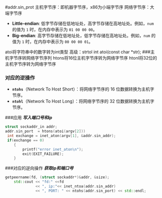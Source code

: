 #addr.sin_prot
主机字节序：即机器字节序，x86为小端字节序
网络字节序：大端字节序
- **Little-endian**: 低字节存储在低地址处，高字节存储在高地址处。例如，`num` 的值为 `1` 时，在内存中表示为 `01 00 00 00`。
- **Big-endian**: 高字节存储在低地址处，低字节存储在高地址处。例如，`num` 的值为 `1` 时，在内存中表示为 `00 00 00 01`。

atoi将字符串中的数字转为int类型 高级：strtol
int atoi(const char *str);
###主机字节序转网络字节序列
htons将16位主机字节序转为网络字节序
htonl将32位的主机字节序转为网络字节序
### 对应的逆操作
- **`ntohs`**（Network To Host Short）：将网络字节序的 16 位数据转换为主机字节序。
- **`ntohl`**（Network To Host Long）：将网络字节序的 32 位数据转换为主机字节序。

###应用
***写入端口号和ip***
```cpp
struct sockaddr_in addr;
addr.sin_port  = htons(atoi(argv[2]))
 int exchange = inet_aton(argv[1], &addr.sin_addr);
 if(exchange == 0)
    {
        printf("error inet_aton\n");
        exit(EXIT_FAILURE);
    }
```
###对应的逆向操作
***获取ip和端口号***
```cpp
getpeername(fd, (struct sockaddr*)&addr, &size);
	std::cout << "fd:" <<fd
			  << ", ip:"<< inet_ntoa(addr.sin_addr) 
			  << ", PORT: " << ntohs(addr.sin_port) << std::endl;
```










